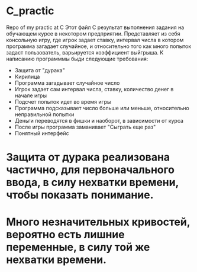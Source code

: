 # C_practic
Repo of my practic at C
Этот файл С результат выполнения задания на обучающем курсе в некотором предприятии. 
Представляет из себя консольную игру, где игрок задает ставку, интервал числа в котором программа загадает случайное, и относительно того как много попыток задаст пользователь, варьируется коэффициент выйгрыша.
К написанию программмы быди следующие требования:
- Защита от "дурака"
- Кирилица
- Программа загадывает случайное число
- Игрок задает сам интервал числа, ставку, количество денег в начале игры
- Подсчет попыток идет во время игры
- Программа подсказывает число больше или меньше, относительно неправильной попытки
- Деньги переводятся в фишки и наоборот, в зависимости от курса
- После игры программа заманивает "Сыграть еще раз"
- Понятный интерфейс

# Защита от дурака реализована частично, для первоначального ввода, в силу нехватки времени, чтобы показать понимание.
# Много незначительных кривостей, вероятно есть лишние переменные, в силу той же нехватки времени. 
